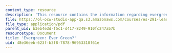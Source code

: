 ```yaml
---
content_type: resource
description: 'This resource contains the information regarding evergreen: ever green?.'
file: https://ol-ocw-studio-app-qa.s3.amazonaws.com/courses/es-291-learning-seminar-experiments-in-education-spring-2003/48e36eeb623fb3f8787896953310f61e_MITES_291S03_4B_evergreen.pdf
file_type: application/pdf
parent_uid: b3eb4e3d-f5c1-d417-8249-910fc247a57b
resourcetype: Document
title: 'Evergreen: Ever Green?'
uid: 48e36eeb-623f-b3f8-7878-96953310f61e
---
```


